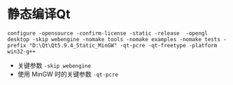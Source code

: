# 静态编译Qt
`configure -opensource -confirm-license -static -release  -opengl desktop -skip webengine -nomake tools -nomake examples -nomake tests -prefix "D:\Qt\Qt5.9.4_Static_MinGW" -qt-pcre -qt-freetype -platform win32-g++ `

- 关键参数 `-skip webengine`
- 使用 MinGW 时的关键参数 `-qt-pcre`
